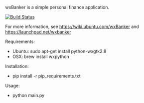 wxBanker is a simple personal finance application.

[![Build
Status](https://travis-ci.org/mrooney/wxbanker.png?branch=master)](https://travis-ci.org/mrooney/wxbanker)

For more information, see https://wiki.ubuntu.com/wxBanker and
https://launchpad.net/wxbanker

Requirements:
 * Ubuntu: sudo apt-get install python-wxgtk2.8
 * OSX: brew install wxpython

Installation:
 * pip install -r pip_requirements.txt

Usage:
 * python main.py
